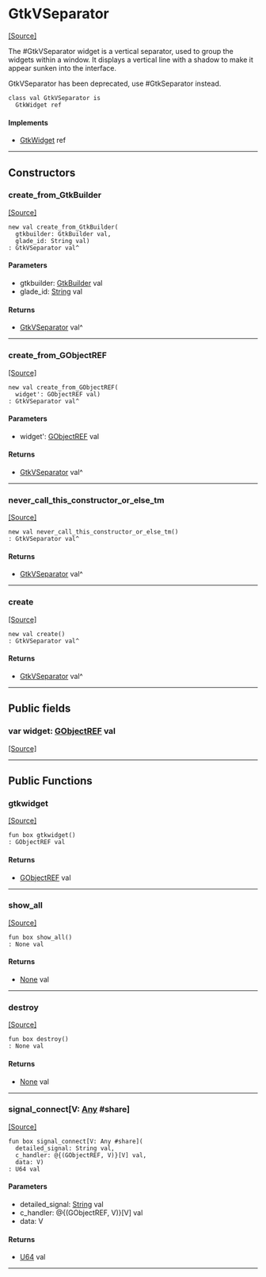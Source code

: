 # GtkVSeparator
<span class="source-link">[[Source]](src/gtk3/GtkVSeparator.md#L6)</span>

The #GtkVSeparator widget is a vertical separator, used to group the
widgets within a window. It displays a vertical line with a shadow to
make it appear sunken into the interface.

GtkVSeparator has been deprecated, use #GtkSeparator instead.


```pony
class val GtkVSeparator is
  GtkWidget ref
```

#### Implements

* [GtkWidget](gtk3-GtkWidget.md) ref

---

## Constructors

### create_from_GtkBuilder
<span class="source-link">[[Source]](src/gtk3/GtkVSeparator.md#L18)</span>


```pony
new val create_from_GtkBuilder(
  gtkbuilder: GtkBuilder val,
  glade_id: String val)
: GtkVSeparator val^
```
#### Parameters

*   gtkbuilder: [GtkBuilder](gtk3-GtkBuilder.md) val
*   glade_id: [String](builtin-String.md) val

#### Returns

* [GtkVSeparator](gtk3-GtkVSeparator.md) val^

---

### create_from_GObjectREF
<span class="source-link">[[Source]](src/gtk3/GtkVSeparator.md#L21)</span>


```pony
new val create_from_GObjectREF(
  widget': GObjectREF val)
: GtkVSeparator val^
```
#### Parameters

*   widget': [GObjectREF](gtk3-..-gobject-GObjectREF.md) val

#### Returns

* [GtkVSeparator](gtk3-GtkVSeparator.md) val^

---

### never_call_this_constructor_or_else_tm
<span class="source-link">[[Source]](src/gtk3/GtkVSeparator.md#L24)</span>


```pony
new val never_call_this_constructor_or_else_tm()
: GtkVSeparator val^
```

#### Returns

* [GtkVSeparator](gtk3-GtkVSeparator.md) val^

---

### create
<span class="source-link">[[Source]](src/gtk3/GtkVSeparator.md#L28)</span>


```pony
new val create()
: GtkVSeparator val^
```

#### Returns

* [GtkVSeparator](gtk3-GtkVSeparator.md) val^

---

## Public fields

### var widget: [GObjectREF](gtk3-..-gobject-GObjectREF.md) val
<span class="source-link">[[Source]](src/gtk3/GtkVSeparator.md#L14)</span>



---

## Public Functions

### gtkwidget
<span class="source-link">[[Source]](src/gtk3/GtkVSeparator.md#L16)</span>


```pony
fun box gtkwidget()
: GObjectREF val
```

#### Returns

* [GObjectREF](gtk3-..-gobject-GObjectREF.md) val

---

### show_all
<span class="source-link">[[Source]](src/gtk3/GtkWidget.md#L4)</span>


```pony
fun box show_all()
: None val
```

#### Returns

* [None](builtin-None.md) val

---

### destroy
<span class="source-link">[[Source]](src/gtk3/GtkWidget.md#L7)</span>


```pony
fun box destroy()
: None val
```

#### Returns

* [None](builtin-None.md) val

---

### signal_connect\[V: [Any](builtin-Any.md) #share\]
<span class="source-link">[[Source]](src/gtk3/GtkWidget.md#L10)</span>


```pony
fun box signal_connect[V: Any #share](
  detailed_signal: String val,
  c_handler: @{(GObjectREF, V)}[V] val,
  data: V)
: U64 val
```
#### Parameters

*   detailed_signal: [String](builtin-String.md) val
*   c_handler: @{(GObjectREF, V)}[V] val
*   data: V

#### Returns

* [U64](builtin-U64.md) val

---

